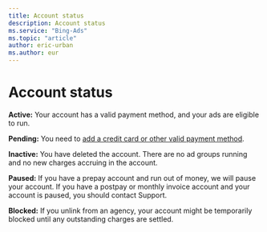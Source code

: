 ```yaml
---
title: Account status
description: Account status
ms.service: "Bing-Ads"
ms.topic: "article"
author: eric-urban
ms.author: eur
---
```


# Account status

**Active:**  Your account has a valid payment method, and your ads are eligible to run.

**Pending:**  You need to [add a credit card or other valid payment method](../hlp_BA_PROC_AddBilling.md).

**Inactive:**  You have deleted the account. There are no ad groups running and no new charges accruing in the account.

**Paused:**  If you have a prepay account and run out of money, we will pause your account. If you have a postpay or monthly invoice account and your account is paused, you should contact Support.

**Blocked:**  If you unlink from an agency, your account might be temporarily blocked until any outstanding charges are settled.


